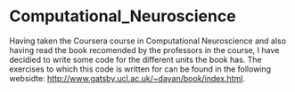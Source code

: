 # Computational_Neuroscience
Having taken the Coursera course in Computational Neuroscience and also having read the book recomended by the professors in the course, I have decidied to write some code for the different units the book has. The exercises to which this code is written for can be found in the following websidte: http://www.gatsby.ucl.ac.uk/~dayan/book/index.html.
